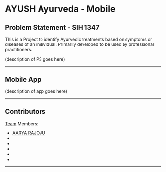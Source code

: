 # AYUSH Ayurveda - Mobile

## Problem Statement - SIH 1347 

This is a Project to identify Ayurvedic treatments based on symptoms or diseases of an individual. Primarily developed to be used by professional practitioners.

(description of PS goes here)

---

## Mobile App

(description of app goes here)

---

## Contributors

[Team](https://github.com/Tech-Breezers) Members:

- [AARYA RAJOJU](https://github.com/aaryarajoju)
- []()
- []()
- []()
- []()
- []()

---
